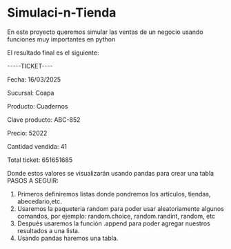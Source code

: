 # Simulaci-n-Tienda
En este proyecto queremos simular las ventas de un negocio usando funciones muy importantes en python 

El resultado final es el siguiente:

-----TICKET----

Fecha: 16/03/2025

Sucursal: Coapa

Producto: Cuadernos 

Clave producto: ABC-852

Precio: 52022

Cantidad vendida: 41

Total ticket: 651651685

Donde estos valores se visualizarán usando pandas para crear una tabla 
PASOS A SEGUIR:

1. Primeros definiremos listas donde pondremos los artículos, tiendas, abecedario,etc.
2. Usaremos la paqueteria random para poder usar aleatoriamente algunos comandos, por ejemplo: random.choice, random.randint, random, etc
3. Después usaremos la función .append para poder agregar nuestros resultados a una lista.
4. Usando pandas haremos una tabla.

